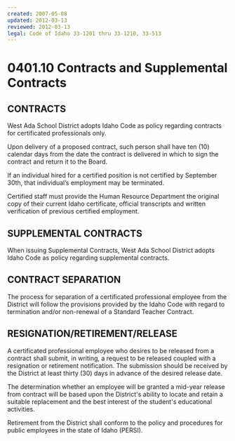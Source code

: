```yaml
---
created: 2007-05-08
updated: 2012-03-13
reviewed: 2012-03-13
legal: Code of Idaho 33-1201 thru 33-1210, 33-513
---
```


# 0401.10 Contracts and Supplemental Contracts

## CONTRACTS

West Ada School District adopts Idaho Code as policy regarding contracts for certificated professionals only.

Upon delivery of a proposed contract, such person shall have ten (10) calendar days from the date the contract is delivered in which to sign the contract and return it to the Board.

If an individual hired for a certified position is not certified by September 30th, that individual’s employment may be terminated.

Certified staff must provide the Human Resource Department the original copy of their current Idaho certificate, official transcripts and written verification of previous certified employment.

## SUPPLEMENTAL CONTRACTS

When issuing Supplemental Contracts, West Ada School District adopts Idaho Code as policy regarding supplemental contracts.

## CONTRACT SEPARATION
The process for separation of a certificated professional employee from the District will follow the provisions provided by the Idaho Code with regard to termination and/or non-renewal of a Standard Teacher Contract.

## RESIGNATION/RETIREMENT/RELEASE

A certificated professional employee who desires to be released from a contract shall submit, in writing, a request  to be released coupled with a resignation or retirement notification.    The submission should be received by the District at least thirty (30) days in advance of the desired release date.   ﻿

The determination whether an employee will be granted a mid-year release from contract will be based upon the District's ability to locate and retain a suitable replacement and the best interest of the student's educational activities. ﻿

Retirement from the District shall conform to the policy and procedures for public employees in the state of Idaho (PERSI).  



